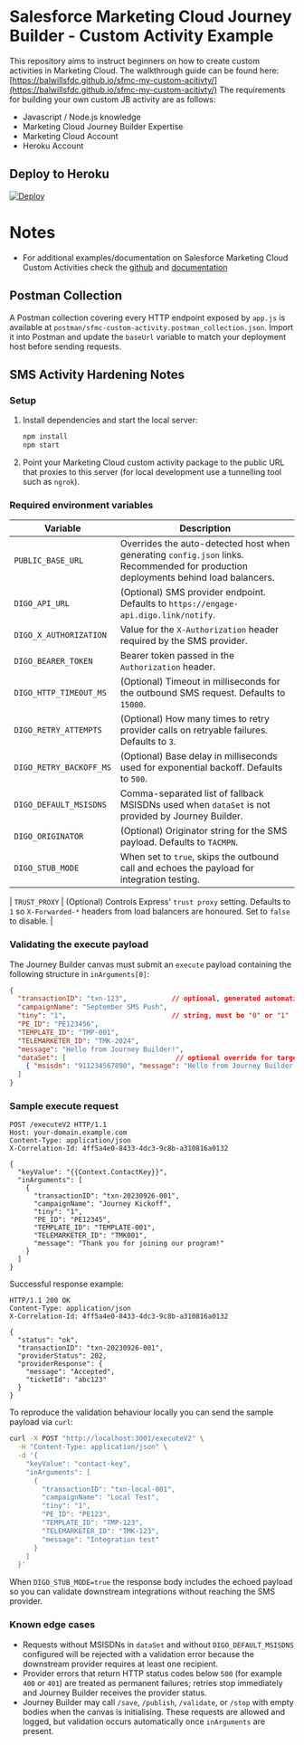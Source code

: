 # Salesforce Marketing Cloud Journey Builder - Custom Activity Example
This repository aims to instruct beginners on how to create custom activities in Marketing Cloud. The walkthrough guide can be found here: [https://balwillsfdc.github.io/sfmc-my-custom-acitivty/](https://balwillsfdc.github.io/sfmc-my-custom-acitivty/) The requirements for building your own custom JB activity are as follows: 
- Javascript / Node.js knowledge
- Marketing Cloud Journey Builder Expertise
- Marketing Cloud Account
- Heroku Account

## Deploy to Heroku
[![Deploy](https://www.herokucdn.com/deploy/button.svg)](https://heroku.com/deploy?https://github.com/balwillSFDC/sfmc-my-custom-acitivty)

# Notes
- For additional examples/documentation on Salesforce Marketing Cloud Custom Activities check the [github](https://github.com/salesforce-marketingcloud/sfmc-example-jb-custom-activity) and [documentation](https://developer.salesforce.com/docs/marketing/marketing-cloud/guide/creating-activities.html)
## Postman Collection
A Postman collection covering every HTTP endpoint exposed by `app.js` is available at `postman/sfmc-custom-activity.postman_collection.json`. Import it into Postman and update the `baseUrl` variable to match your deployment host before sending requests.

## SMS Activity Hardening Notes

### Setup

1. Install dependencies and start the local server:

   ```bash
   npm install
   npm start
   ```

2. Point your Marketing Cloud custom activity package to the public URL that proxies to this server (for local development use a tunnelling tool such as `ngrok`).

### Required environment variables

| Variable | Description |
| --- | --- |
| `PUBLIC_BASE_URL` | Overrides the auto-detected host when generating `config.json` links. Recommended for production deployments behind load balancers. |
| `DIGO_API_URL` | (Optional) SMS provider endpoint. Defaults to `https://engage-api.digo.link/notify`. |
| `DIGO_X_AUTHORIZATION` | Value for the `X-Authorization` header required by the SMS provider. |
| `DIGO_BEARER_TOKEN` | Bearer token passed in the `Authorization` header. |
| `DIGO_HTTP_TIMEOUT_MS` | (Optional) Timeout in milliseconds for the outbound SMS request. Defaults to `15000`. |
| `DIGO_RETRY_ATTEMPTS` | (Optional) How many times to retry provider calls on retryable failures. Defaults to `3`. |
| `DIGO_RETRY_BACKOFF_MS` | (Optional) Base delay in milliseconds used for exponential backoff. Defaults to `500`. |
| `DIGO_DEFAULT_MSISDNS` | Comma-separated list of fallback MSISDNs used when `dataSet` is not provided by Journey Builder. |
| `DIGO_ORIGINATOR` | (Optional) Originator string for the SMS payload. Defaults to `TACMPN`. |
| `DIGO_STUB_MODE` | When set to `true`, skips the outbound call and echoes the payload for integration testing. |

| `TRUST_PROXY` | (Optional) Controls Express' `trust proxy` setting. Defaults to `1` so `X-Forwarded-*` headers from load balancers are honoured. Set to `false` to disable. |

### Validating the execute payload

The Journey Builder canvas must submit an `execute` payload containing the following structure in `inArguments[0]`:

```json
{
  "transactionID": "txn-123",           // optional, generated automatically if omitted
  "campaignName": "September SMS Push",
  "tiny": "1",                          // string, must be "0" or "1"
  "PE_ID": "PE123456",
  "TEMPLATE_ID": "TMP-001",
  "TELEMARKETER_ID": "TMK-2024",
  "message": "Hello from Journey Builder!",
  "dataSet": [                           // optional override for target MSISDNs
    { "msisdn": "911234567890", "message": "Hello from Journey Builder!" }
  ]
}
```

### Sample execute request

```http
POST /executeV2 HTTP/1.1
Host: your-domain.example.com
Content-Type: application/json
X-Correlation-Id: 4ff5a4e0-8433-4dc3-9c8b-a310816a0132

{
  "keyValue": "{{Context.ContactKey}}",
  "inArguments": [
    {
      "transactionID": "txn-20230926-001",
      "campaignName": "Journey Kickoff",
      "tiny": "1",
      "PE_ID": "PE12345",
      "TEMPLATE_ID": "TEMPLATE-001",
      "TELEMARKETER_ID": "TMK001",
      "message": "Thank you for joining our program!"
    }
  ]
}
```

Successful response example:

```http
HTTP/1.1 200 OK
Content-Type: application/json
X-Correlation-Id: 4ff5a4e0-8433-4dc3-9c8b-a310816a0132

{
  "status": "ok",
  "transactionID": "txn-20230926-001",
  "providerStatus": 202,
  "providerResponse": {
    "message": "Accepted",
    "ticketId": "abc123"
  }
}
```

To reproduce the validation behaviour locally you can send the sample payload via `curl`:

```bash
curl -X POST "http://localhost:3001/executeV2" \
  -H "Content-Type: application/json" \
  -d '{
    "keyValue": "contact-key",
    "inArguments": [
      {
        "transactionID": "txn-local-001",
        "campaignName": "Local Test",
        "tiny": "1",
        "PE_ID": "PE123",
        "TEMPLATE_ID": "TMP-123",
        "TELEMARKETER_ID": "TMK-123",
        "message": "Integration test"
      }
    ]
  }'
```

When `DIGO_STUB_MODE=true` the response body includes the echoed payload so you can validate downstream integrations without reaching the SMS provider.

### Known edge cases

- Requests without MSISDNs in `dataSet` and without `DIGO_DEFAULT_MSISDNS` configured will be rejected with a validation error because the downstream provider requires at least one recipient.
- Provider errors that return HTTP status codes below `500` (for example `400` or `401`) are treated as permanent failures; retries stop immediately and Journey Builder receives the provider status.
- Journey Builder may call `/save`, `/publish`, `/validate`, or `/stop` with empty bodies when the canvas is initialising. These requests are allowed and logged, but validation occurs automatically once `inArguments` are present.
